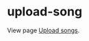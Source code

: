 ﻿# upload-song
View page [Upload songs]([https://pages.github.com/](https://hieugiax145.github.io/songs-upload/)).
